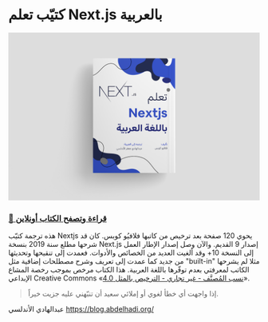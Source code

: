 # كتيّب تعلم Next.js بالعربية

![كتيّب تعلم Next.js بالعربية](/images/book-cover.png)

### [📖 قراءة وتصفح الكتاب أونلاين](https://blog.abdelhadi.org/learn-nextjs-in-arabic)

هذه ترجمة كتيّب Nextjs يحوي 120 صفحة بعد ترخيص من كاتبها فلافيُو كوبس.
كان قد شرحها مطلع سنة 2019 بنسخة Next.js إصدار 9 القديم. والآن وصل إصدار الإطار العمل إلى النسخة 10+ وقد ألغيت العديد من الخصائص والأدوات. فعمدت إلى تنقيحها وتحديثها من جديد كما عمدت إلى تعريف وشرح مصطلحات إضافية مثل "built-in" مثلا لم يشرحها الكاتب لمعرفتي بعدم توفّرها باللغة العربية.
هذا الكتاب مرخص بموجب رخصة المشاع الإبداعي Creative Commons «[نسب المُصنَّف - غير تجاري - الترخيص بالمثل 4.0](https://creativecommons.org/licenses/by-nc-sa/4.0)».

> إذا واجهت أي خطأ لغوي أو إملائي سعيد أن تنبّهني عليه جزيت خيراً.

عبدالهادي الأندلسي
https://blog.abdelhadi.org/
